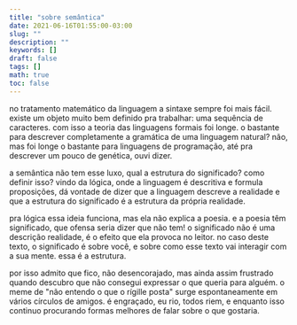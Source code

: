 ```yaml
---
title: "sobre semântica"
date: 2021-06-16T01:55:00-03:00
slug: ""
description: ""
keywords: []
draft: false
tags: []
math: true
toc: false
---
```


no tratamento matemático da linguagem a sintaxe sempre foi mais fácil. existe um objeto muito bem definido pra trabalhar: uma sequência de caracteres. com isso a teoria das linguagens formais foi longe. o bastante para descrever completamente a gramática de uma linguagem natural? não, mas foi longe o bastante para linguagens de programação, até pra descrever um pouco de genética, ouvi dizer.

a semântica não tem esse luxo, qual a estrutura do significado? como definir isso? vindo da lógica, onde a linguagem é descritiva e formula proposições, dá vontade de dizer que a linguagem descreve a realidade e que a estrutura do significado é a estrutura da própria realidade.

pra lógica essa ideia funciona, mas ela não explica a poesia. e a poesia têm significado, que ofensa seria dizer que não tem! o significado não é uma descrição realidade, é o efeito que ela provoca no leitor. no caso deste texto, o significado é sobre você, e sobre como esse texto vai interagir com a sua mente. essa é a estrutura.

por isso admito que fico, não desencorajado, mas ainda assim frustrado quando descubro que não consegui expressar o que queria para alguém. o meme de "não entendo o que o rígille posta" surge espontaneamente em vários círculos de amigos. é engraçado, eu rio, todos riem, e enquanto isso continuo procurando formas melhores de falar sobre o que gostaria.
